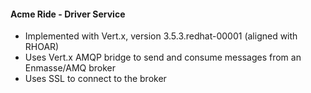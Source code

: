 #### Acme Ride - Driver Service

* Implemented with Vert.x, version 3.5.3.redhat-00001 (aligned with RHOAR)
* Uses Vert.x AMQP bridge to send and consume messages from an Enmasse/AMQ broker
* Uses SSL to connect to the broker

